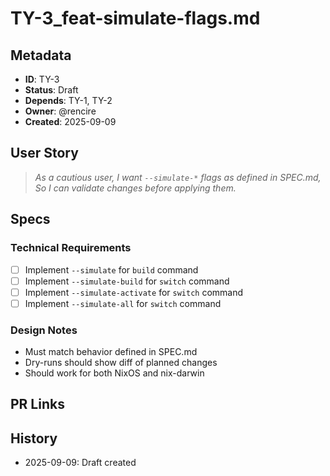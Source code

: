 # TY-3_feat-simulate-flags.md
## Metadata
- **ID**: TY-3
- **Status**: Draft
- **Depends**: TY-1, TY-2
- **Owner**: @rencire
- **Created**: 2025-09-09

## User Story
> *As a cautious user,
> I want `--simulate-*` flags as defined in SPEC.md,
> So I can validate changes before applying them.*

## Specs
### Technical Requirements
- [ ] Implement `--simulate` for `build` command
- [ ] Implement `--simulate-build` for `switch` command
- [ ] Implement `--simulate-activate` for `switch` command
- [ ] Implement `--simulate-all` for `switch` command

### Design Notes
- Must match behavior defined in SPEC.md
- Dry-runs should show diff of planned changes
- Should work for both NixOS and nix-darwin

## PR Links

## History
- 2025-09-09: Draft created
